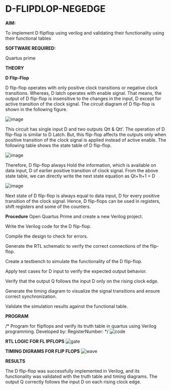 # D-FLIPDLOP-NEGEDGE

**AIM:**

To implement  D flipflop using verilog and validating their functionality using their functional tables

**SOFTWARE REQUIRED:**

Quartus prime

**THEORY**

**D Flip-Flop**

D flip-flop operates with only positive clock transitions or negative clock transitions. Whereas, D latch operates with enable signal. That means, the output of D flip-flop is insensitive to the changes in the input, D except for active transition of the clock signal. The circuit diagram of D flip-flop is shown in the following figure.

![image](https://github.com/naavaneetha/D-FLIPDLOP-NEGEDGE/assets/154305477/48c81fe8-bc3f-40e7-95e2-519fc155ad51)

This circuit has single input D and two outputs Qtt & Qtt’. The operation of D flip-flop is similar to D Latch. But, this flip-flop affects the outputs only when positive transition of the clock signal is applied instead of active enable. The following table shows the state table of D flip-flop.

![image](https://github.com/naavaneetha/D-FLIPDLOP-NEGEDGE/assets/154305477/e5f3fda7-68ec-4a3a-a0a4-cf6f9cc4ab55)

Therefore, D flip-flop always Hold the information, which is available on data input, D of earlier positive transition of clock signal. From the above state table, we can directly write the next state equation as Qt+1t+1 = D

![image](https://github.com/naavaneetha/D-FLIPDLOP-NEGEDGE/assets/154305477/8592c0d8-2917-4142-91b9-d6c30dd891d2)

Next state of D flip-flop is always equal to data input, D for every positive transition of the clock signal. Hence, D flip-flops can be used in registers, shift registers and some of the counters.

**Procedure**
Open Quartus Prime and create a new Verilog project.

Write the Verilog code for the D flip-flop.

Compile the design to check for errors.

Generate the RTL schematic to verify the correct connections of the flip-flop.

Create a testbench to simulate the functionality of the D flip-flop.

Apply test cases for D input to verify the expected output behavior.

Verify that the output Q follows the input D only on the rising clock edge.

Generate the timing diagram to visualize the signal transitions and ensure correct synchronization.

Validate the simulation results against the functional table.

**PROGRAM**

/* Program for flipflops and verify its truth table in quartus using Verilog programming. Developed by: RegisterNumber:
*/
![code](https://github.com/user-attachments/assets/904bd1d0-8a76-42b5-b796-9f1671e938cb)


**RTL LOGIC FOR FL
IPFLOPS**
![gate](https://github.com/user-attachments/assets/f3faaef1-4a7a-43a3-a69f-587a302b7822)



**TIMING DIGRAMS FOR FLIP FLOPS**
![wave](https://github.com/user-attachments/assets/ceab30f5-0a74-4521-8b9a-702d0742b132)


**RESULTS**





The D flip-flop was successfully implemented in Verilog, and its functionality was validated with the truth table and timing diagrams. The output Q correctly follows the input D on each rising clock edge.







